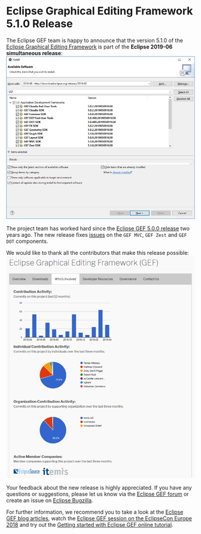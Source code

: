 # Eclipse Graphical Editing Framework 5.1.0 Release

The Eclipse GEF team is happy to announce that the version 5.1.0 of the [Eclipse Graphical Editing Framework](https://www.eclipse.org/gef/) is part of the **Eclipse 2019-06 simultaneous release**:
![Installation.jpg](images/1-Installation.jpg)

The project team has worked hard since the [Eclipse GEF 5.0.0 release](https://blogs.itemis.com/en/graphical-editing-framework-gef-5.0.0-release) two years ago. The new release fixes [issues](https://projects.eclipse.org/projects/tools.gef/releases/5.1.0-2019-06/bugs) on the `GEF MVC`, `GEF Zest` and `GEF DOT` components.

We would like to thank all the contributors that make this release possible:
![Contributions.jpg](images/2-Contributions.png)

Your feedback about the new release is highly appreciated. If you have any questions or suggestions, please let us know via the [Eclipse GEF forum](https://www.eclipse.org/forums/index.php?t=thread&frm_id=81) or create an issue on [Eclipse Bugzilla](https://bugs.eclipse.org/bugs/describecomponents.cgi?product=GEF).

For further information, we recommend you to take a look at the [Eclipse GEF blog articles](https://blogs.itemis.com/topic/gef), watch the [Eclipse GEF session on the EclipseCon Europe 2018](https://www.youtube.com/watch?v=GnSVLNYfGlk) and try out the [Getting started with Eclipse GEF online tutorial](https://info.itemis.com/en/gef/tutorials/). 
